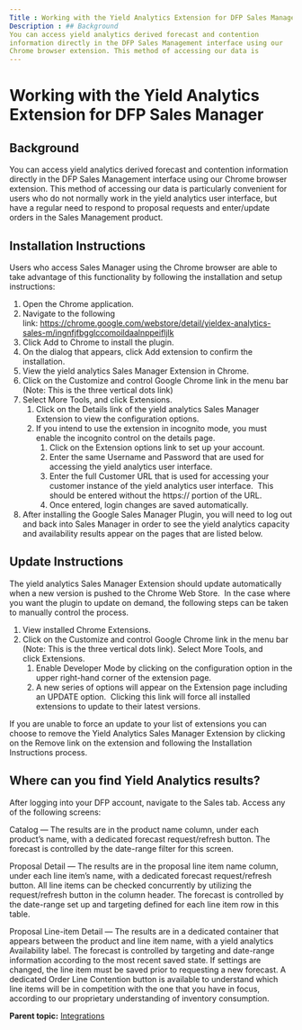 ```yaml
---
Title : Working with the Yield Analytics Extension for DFP Sales Manager
Description : ## Background
You can access yield analytics derived forecast and contention
information directly in the DFP Sales Management interface using our
Chrome browser extension. This method of accessing our data is
---
```



# Working with the Yield Analytics Extension for DFP Sales Manager





## Background

You can access yield analytics derived forecast and contention
information directly in the DFP Sales Management interface using our
Chrome browser extension. This method of accessing our data is
particularly convenient for users who do not normally work in the yield
analytics user interface, but have a regular need to respond to proposal
requests and enter/update orders in the Sales Management product.





## Installation Instructions

Users who access Sales Manager using the Chrome browser are able to take
advantage of this functionality by following the installation and setup
instructions:

1.  Open the Chrome application.
2.  Navigate to the following link: <a
    href="https://chrome.google.com/webstore/detail/yieldex-analytics-sales-m/ingnfjfbgglccomoildaalnppeifljlk"
    class="xref"
    target="_blank">https://chrome.google.com/webstore/detail/yieldex-analytics-sales-m/ingnfjfbgglccomoildaalnppeifljlk</a>
3.  Click Add to Chrome to install the
    plugin.
4.  On the dialog that appears, click Add
    extension to confirm the installation.
5.  View the yield analytics Sales Manager Extension in Chrome.
6.  Click on the Customize and control Google Chrome link in the menu
    bar (Note: This is the three vertical dots link)
7.  Select More Tools, and
    click Extensions.
    1.  Click on the Details link of the yield analytics Sales Manager
        Extension to view the configuration options.
    2.  If you intend to use the extension in incognito mode, you must
        enable the incognito control on the details page.
        1.  Click on the Extension options link to set up your account.
        2.  Enter the same Username and Password that are used for
            accessing the yield analytics user interface.
        3.  Enter the full Customer URL that is used for accessing your
            customer instance of the yield analytics user interface. 
            This should be entered without the https:// portion of the
            URL.
        4.  Once entered, login changes are saved automatically.
8.  After installing the Google Sales Manager Plugin, you will need to
    log out and back into Sales Manager in order to see the yield
    analytics capacity and availability results appear on the pages that
    are listed below.





## Update Instructions

The yield analytics Sales Manager Extension should update automatically
when a new version is pushed to the Chrome Web Store.  In the case where
you want the plugin to update on demand, the following steps can be
taken to manually control the process.

1.  View installed Chrome Extensions.
2.  Click on the Customize and control Google Chrome link in the menu
    bar (Note: This is the three vertical dots link).
    Select More Tools, and
    click Extensions.
    1.  Enable Developer Mode by clicking on the configuration option in
        the upper right-hand corner of the extension page.
    2.  A new series of options will appear on the Extension page
        including an UPDATE option.  Clicking this link will force all
        installed extensions to update to their latest versions.

If you are unable to force an update to your list of extensions you can
choose to remove the Yield Analytics Sales Manager Extension by clicking
on the Remove link on the extension and following the Installation
Instructions process.





## Where can you find Yield Analytics results?

After logging into your DFP account, navigate to
the Sales tab. Access any of the
following screens:

Catalog — The results are in the product name column, under each
product’s name, with a dedicated forecast request/refresh button. The
forecast is controlled by the date-range filter for this screen.

Proposal Detail — The results are in the proposal line item name column,
under each line item’s name, with a dedicated forecast request/refresh
button. All line items can be checked concurrently by utilizing the
request/refresh button in the column header. The forecast is controlled
by the date-range set up and targeting defined for each line item row in
this table.

Proposal Line-item Detail — The results are in a dedicated container
that appears between the product and line item name, with a yield
analytics Availability label. The forecast is controlled by targeting
and date-range information according to the most recent saved state. If
settings are changed, the line item must be saved prior to requesting a
new forecast. A dedicated Order Line Contention button is available to
understand which line items will be in competition with the one that you
have in focus, according to our proprietary understanding of inventory
consumption.





<div class="familylinks">

<div class="parentlink">

**Parent topic:**
<a href="../topics/integrations.html" class="link">Integrations</a>






